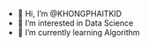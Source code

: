 - 👋 Hi, I’m @KHONGPHAITKID
- 👀 I’m interested in Data Science
- 🌱 I’m currently learning Algorithm

<!---
KHONGPHAITKID/KHONGPHAITKID is a ✨ special ✨ repository because its `README.md` (this file) appears on your GitHub profile.
You can click the Preview link to take a look at your changes.
--->
